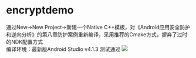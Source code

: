 # encryptdemo
通过New->New Project->新建一个Native C++模板，对《Android应用安全防护和逆向分析》的第八章防护案例重新编译，采用推荐的Cmake方式，摒弃了过时的NDK配置方式  
编译环境：最新版Android Studio v4.1.3 测试通过
![](https://raw.githubusercontent.com/la0s/la0s.github.io/master/screenshots/2021.4.6.md.png)
